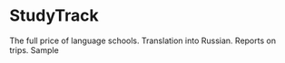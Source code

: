 # StudyTrack
The full price of language schools. Translation into Russian. Reports on trips.
Sample

